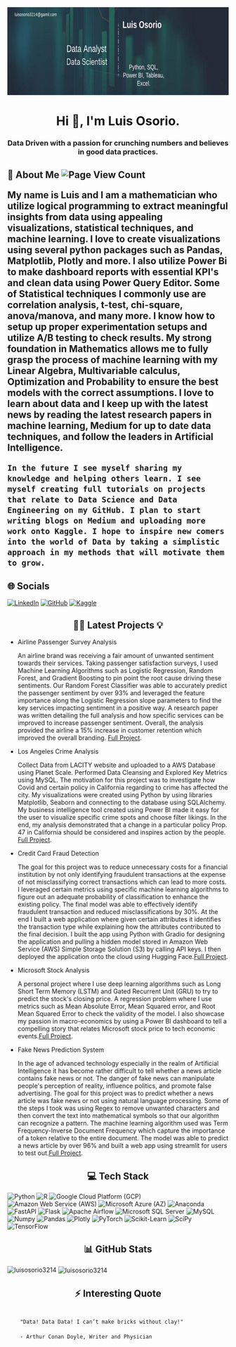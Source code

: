 <img src="Images/git_scientist.png" width="840" height="200" allow="autoplay">
<h1 align="center">Hi 👋, I'm Luis Osorio.</h1>
<h3 align="center">Data Driven with a passion for crunching numbers and believes in good data practices.</h3>

<div>
  <h2>🔭 About Me <img src="https://komarev.com/ghpvc/?username=luisosorio3214&color=green" title="Page View Count">
  <p>
    My name is Luis and I am a mathematician who utilize logical programming to extract meaningful insights from data using appealing visualizations, statistical techniques, and machine learning. I love to create visualizations using several python packages such as Pandas, Matplotlib, Plotly and more. I also utilize Power Bi to make dashboard reports with essential KPI's and clean data using Power Query Editor. Some of Statistical techniques I commonly use are correlation analysis, t-test, chi-square, anova/manova, and many more. I know how to setup up proper experimentation setups and utilize A/B testing to check results. My strong foundation in Mathematics allows me to fully grasp the process of machine learning with my Linear Algebra, Multivariable calculus, Optimization and Probability to ensure the best models with the correct assumptions. I love to learn about data and I keep up with the latest news by reading the latest research papers in machine learning, Medium for up to date data techniques, and follow the leaders in Artificial Intelligence.  <br>
    
    In the future I see myself sharing my knowledge and helping others learn. I see myself creating full tutorials on projects that relate to Data Science and Data Engineering on my GitHub. I plan to start writing blogs on Medium and uploading more work onto Kaggle. I hope to inspire new comers into the world of Data by taking a simplistic approach in my methods that will motivate them to grow. 
  </p>
</div>

<div>
  <h2>🌐 Socials </h2>
  <p>
    <a href="https://www.linkedin.com/in/luisosorio3214/" target="_blank"><img src="https://img.shields.io/badge/-LinkedIn-blue?style=for-the-badge&logo=linkedin&logoColor=white" title="LinkedIn"></a>
    <a href="https://github.com/luisosorio3214" target="_blank"><img src="https://img.shields.io/badge/-Github-grey?style=for-the-badge&logo=github&logoColor=white" title="GitHub"></a>
    <a href="https://www.kaggle.com/luisosorio3214" target="_blank"><img src="https://img.shields.io/badge/-Kaggle-blue?style=for-the-badge&logo=kaggle&logoColor=white" title="Kaggle"></a>
  </p>
</div>

<div>
  <h2 align="center">👨‍💻 Latest Projects 💡</h2>
  <ul>
    <li>
      Airline Passenger Survey Analysis
      <p>
        An airline brand was receiving a fair amount of unwanted sentiment towards their services. Taking passenger satisfaction surveys, I used Machine Learning Algorithms such as Logistic Regression, Random Forest, and Gradient Boosting to pin point the root cause driving these sentiments. Our Random Forest Classifier was able to accurately predict the passenger sentiment by over 93% and leveraged the feature importance along the Logistic Regression slope parameters to find the key services impacting sentiment in a positive way. A research paper was written detailing the full analysis and how specific services can be improved to increase passenger sentiment. Overall, the analysis provided the airline a 15% increase in customer retention which improved the overall branding. <a href="https://github.com/luisosorio3214/Airline-Satisfaction-Prediction-App" target="_blank">Full Project</a>.
      </p>
    </li>
    <li>
      Los Angeles Crime Analysis
      <p>
        Collect Data from LACITY website and uploaded to a AWS Database using Planet Scale. Performed Data Cleansing and Explored Key Metrics using MySQL. The motivation for this project was to investigate how Covid and certain policy in California regarding to crime has affected the city. My visualizations were created using Python by using libraries Matplotlib, Seaborn and connecting to the database using SQLAlchemy. My business intelligence tool created using Power BI made it easy for the user to visualize specific crime spots and choose filter likings. In the end, my analysis demonstrated that a change in a particular policy Prop. 47 in California should be considered and inspires action by the people. <a href="https://github.com/luisosorio3214/Los-Angeles-Crime-Analysis" target="_blank">Full Project</a>.
      </p>
    </li>
    <li>
      Credit Card Fraud Detection
      <p>
        The goal for this project was to reduce unnecessary costs for a financial institution by not only identifying fraudulent transactions at the expense of not misclassifying correct transactions which can lead to more costs. I leveraged certain metrics using specific machine learning algorithms to figure out an adequate probability of classification to enhance the existing policy. The final model was able to effectively identify fraudulent transaction and reduced misclassifications by 30%. At the end I built a web application where given certain attributes it identifies the transaction type while explaining how the attributes contributed to the final decision. I built the app using Python with Gradio for designing the application and pulling a hidden model stored in Amazon Web Service (AWS) Simple Storage Solution (S3) by calling API keys. I then deployed the application onto the cloud using Hugging Face.<a href="https://github.com/luisosorio3214/Credit-Card-Fraud-Detection-" target="_blank">Full Project</a>.
      </p>
    </li>
    <li>
      Microsoft Stock Analysis
      <p>
        A personal project where I use deep learning algorithms such as Long Short Term Memory (LSTM) and Gated Recurrent Unit (GRU) to try to predict the stock's closing price. A regression problem where I use metrics such as Mean Absolute Error, Mean Squared error, and Root Mean Squared Error to check the validity of the model. I also showcase my passion in macro-economics by using a Power BI dashboard to tell a compelling story that relates Microsoft stock price to tech economic events.<a href="https://github.com/luisosorio3214/Microsoft-Stock-Analysis" target="_blank">Full Project</a>.
      </p>
    </li>
    <li>
      Fake News Prediction System 
      <p>
        In the age of advanced technology especially in the realm of Artificial Intelligence it has become rather difficult to tell whether a news article contains fake news or not. The danger of fake news can manipulate people's perception of reality, influence politics, and promote false advertising. The goal for this project was to predict whether a news article was fake news or not using natural language processing. Some of the steps I took was using Regex to remove unwanted characters and then convert the text into mathematical symbols so that our algorithm can recognize a pattern. The machine learning algorithm used was Term Frequency-Inverse Document Frequency which capture the importance of a token relative to the entire document. The model was able to predict a news article by over 96% and built a web app using streamlit for users to test out.<a href="https://github.com/luisosorio3214/Fake-News-Prediction-System" target="_blank">Full Project</a>.
      </p>
    </li>
  </ul>
</div>

<div>
  <h2 align="center">💻 Tech Stack</h2>
  <p>
    <img src="https://img.shields.io/badge/python-3670A0?style=plastic&logo=python&logoColor=ffdd54" title="Python">
    <img src="https://img.shields.io/badge/r-%23276DC3.svg?style=plastic&logo=r&logoColor=white" title="R">
    <img src="https://img.shields.io/badge/Google%20Cloud-%234285F4.svg?style=plastic&logo=google-cloud&logoColor=white" title="Google Cloud Platform (GCP)">
    <img src="https://img.shields.io/badge/AWS-%23FF9900.svg?style=plastic&logo=amazon-aws&logoColor=white" title="Amazon Web Service (AWS)">
    <img src="https://img.shields.io/badge/azure-%230072C6.svg?style=plastic&logo=azure-devops&logoColor=white" title="Microsoft Azure (AZ)">
    <img src="https://img.shields.io/badge/Anaconda-%2344A833.svg?style=plastic&logo=anaconda&logoColor=white" title="Anaconda">
    <img src="https://img.shields.io/badge/FastAPI-005571?style=plastic&logo=fastapi" title="FastAPI">
    <img src="https://img.shields.io/badge/flask-%23000.svg?style=plastic&logo=flask&logoColor=white" title="Flask">
    <img src="https://img.shields.io/badge/Apache%20Airflow-017CEE?style=plastic&logo=Apache%20Airflow&logoColor=white" title="Apache Airflow">
    <img src="https://img.shields.io/badge/Microsoft%20SQL%20Sever-CC2927?style=plastic&logo=microsoft%20sql%20server&logoColor=white" title="Microsoft SQL Server">
    <img src="https://img.shields.io/badge/mysql-%2300f.svg?style=plastic&logo=mysql&logoColor=white" title="MySQL">
    <img src="https://img.shields.io/badge/numpy-%23013243.svg?style=plastic&logo=numpy&logoColor=white" title="Numpy">
    <img src="https://img.shields.io/badge/pandas-%23150458.svg?style=plastic&logo=pandas&logoColor=white" title="Pandas">
    <img src="https://img.shields.io/badge/Plotly-%233F4F75.svg?style=plastic&logo=plotly&logoColor=white" title="Plotly">
    <img src="https://img.shields.io/badge/PyTorch-%23EE4C2C.svg?style=plastic&logo=PyTorch&logoColor=white" title="PyTorch">
    <img src="https://img.shields.io/badge/scikit--learn-%23F7931E.svg?style=plastic&logo=scikit-learn&logoColor=white" title="Scikit-Learn">
    <img src="https://img.shields.io/badge/SciPy-%230C55A5.svg?style=plastic&logo=scipy&logoColor=%white" title="SciPy">
    <img src="https://img.shields.io/badge/TensorFlow-%23FF6F00.svg?style=plastic&logo=TensorFlow&logoColor=white" title="TensorFlow">
  </p>
</div>

<div>
  <h2 align="center">📊 GitHub Stats</h2>
  <p><img align="left" src="https://github-readme-stats.vercel.app/api/top-langs?username=luisosorio3214&show_icons=true&locale=en&layout=compact" alt="luisosorio3214" /></p>

  <p>&nbsp;<img align="center" src="https://github-readme-stats.vercel.app/api?username=luisosorio3214&show_icons=true&locale=en" alt="luisosorio3214" /></p>
</div>

<div>
  <h2 align="center">⚡ Interesting Quote</h2>
  <code>
    "Data! Data Data! I can’t make bricks without clay!" <br>
    - Arthur Conan Doyle, Writer and Physician
  </code>
</div>






<!--

- 🔭 Learn **Python Code & Libraries: Pandas, Matplotlib, Seaborn, BeautifulSoup,<br> Operating Systems, Object Oriented Programming, Interview Questions** from: [Python Code References.](https://github.com/luisosorio3214/Python-Code-References)
 - 📝 Take a look at my **Personal** Website: [www.luisosorio.com](https://luisosorio.com/aboutme) 
- 🌱 My **Portfolio Projects** are in: [Data Analyst Portfolio Repo.](https://github.com/luisosorio3214/Data-Analyst-Portfolio-Repo)

- 👨‍💻 My **Power BI** Projects are at: [Power BI Dashboards.](https://github.com/luisosorio3214/Power-BI-Dashboards)

- 📫 Email me at: **luisosorio3214@gmail.com**

- ⚡ Fun Fact: **I love going to the gym and like listening to music 😀.**

- 🤔 Working On:
  1. Organizing my ML Notebooks
  2. Deploying ML models using Flask
  3. Cloud Concepts

<h3 align="left">Connect with me:</h3>
<p align="left">
<a href="https://www.linkedin.com/in/luisosorio3214/" target="_blank"><img align="center" src="https://raw.githubusercontent.com/rahuldkjain/github-profile-readme-generator/master/src/images/icons/Social/linked-in-alt.svg" alt="luisosorio3214" height="30" width="40" /></a>
</p>

<h3 align="left">Languages and Tools:</h3>
<p align="left"> <a href="https://git-scm.com/" target="_blank"> <img src="https://www.vectorlogo.zone/logos/git-scm/git-scm-icon.svg" alt="git" width="40" height="40"/> </a> <a href="https://www.microsoft.com/en-us/sql-server" target="_blank"> <img src="https://www.svgrepo.com/show/303229/microsoft-sql-server-logo.svg" alt="mssql" width="40" height="40"/> </a> <a href="https://www.mysql.com/" target="_blank"> <img src="https://raw.githubusercontent.com/devicons/devicon/master/icons/mysql/mysql-original-wordmark.svg" alt="mysql" width="40" height="40"/> </a> <a href="https://www.oracle.com/" target="_blank"> <img src="https://raw.githubusercontent.com/devicons/devicon/master/icons/oracle/oracle-original.svg" alt="oracle" width="40" height="40"/> </a> <a href="https://www.postgresql.org" target="_blank"> <img src="https://raw.githubusercontent.com/devicons/devicon/master/icons/postgresql/postgresql-original-wordmark.svg" alt="postgresql" width="40" height="40"/> </a> <a href="https://www.python.org" target="_blank"> <img src="https://raw.githubusercontent.com/devicons/devicon/master/icons/python/python-original.svg" alt="python" width="40" height="40"/> </a> <a href="https://www.sqlite.org/" target="_blank"> <img src="https://www.vectorlogo.zone/logos/sqlite/sqlite-icon.svg" alt="sqlite" width="40" height="40"/> </a> </p>

<p><img align="left" src="https://github-readme-stats.vercel.app/api/top-langs?username=luisosorio3214&show_icons=true&locale=en&layout=compact" alt="luisosorio3214" /></p>

<p>&nbsp;<img align="center" src="https://github-readme-stats.vercel.app/api?username=luisosorio3214&show_icons=true&locale=en" alt="luisosorio3214" /></p>

-->


<!--
**luisosorio3214/luisosorio3214** is a ✨ _special_ ✨ repository because its `README.md` (this file) appears on your GitHub profile.

Here are some ideas to get you started:

- 🔭 I’m currently working on ...
- 🌱 I’m currently learning ...
- 👯 I’m looking to collaborate on ...
- 🤔 I’m looking for help with ...
- 💬 Ask me about ...
- 📫 How to reach me: ...
- 😄 Pronouns: ...
- ⚡ Fun fact: ...
-->
